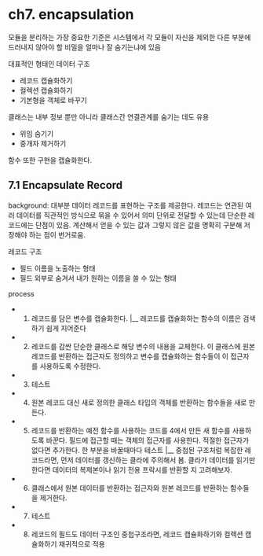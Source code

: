 # ch7. encapsulation

모듈을 분리하는 가장 중요한 기준은 시스템에서 각 모듈이 자신을 제외한 다른 부분에 드러내지 않아야 할 비밀을 얼마나 잘 숨기는냐에 있음

대표적인 형태인 데이터 구조
- 레코드 캡슐화하기
- 컬렉션 캡슐화하기
- 기본형을 객체로 바꾸기

클래스는 내부 정보 뿐만 아니라 클래스간 연결관계를 숨기는 데도 유용
- 위임 숨기기
- 중개자 제거하기

함수 또한 구현을 캡슐화한다. 

## 7.1 Encapsulate Record

background: 대부분 데이터 레코드를 표현하는 구조를 제공한다. 레코드는 연관된 여러 데이터를 직관적인 방식으로 묶을 수 있어서 의미 단위로 전달할 수 있는데 단순한 레코드에는 단점이 있음. 계산해서 얻을 수 있는 값과 그렇지 않은 값을 명확히 구분해 저장해야 하는 점이 번거로움.

레코드 구조
- 필드 이름을 노출하는 형태
- 필드 외부로 숨겨서 내가 원하는 이름을 쓸 수 있는 형태

process

- 1. 레코드를 담은 변수를 캡슐화한다.
|__ 레코드를 캡슐화하는 함수의 이름은 검색하기 쉽게 지어준다

- 2. 레코드를 감싼 단순한 클래스로 해당 변수의 내용을 교체한다. 이 클래스에 원본 레코드를 반환하는 접근자도 정의하고 변수를 캡슐화하는 함수들이 이 접근자를 사용하도록 수정한다. 
- 3. 테스트
- 4. 원본 레코드 대신 새로 정의한 클래스 타입의 객체를 반환하는 함수들을 새로 만든다.
- 5. 레코드를 반환하는 예전 함수를 사용하는 코드를 4에서 만든 새 함수를 사용하도록 바꾼다. 필드에 접근할 때는 객체의 접근자를 사용한다. 적절한 접근자가 없다면 추가한다. 한 부분을 바꿀때마다 테스트
|__ 중첩된 구조처럼 복잡한 레코드라면, 먼저 데이터를 갱신하는 클라에 주의해서 봄. 클라가 데이터를 읽기만 한다면 데이터의 복제본이나 읽기 전용 프락시를 반환할 지 고려해보자.

- 6. 클래스에서 원본 데이터를 반환하는 접근자와 원본 레코드를 반환하는 함수들을 제거한다.
- 7. 테스트
- 8. 레코드의 필드도 데이터 구조인 중첩구조라면, 레코드 캡슐화하기와 컬렉션 캡슐화하기 재귀적으로 적용

